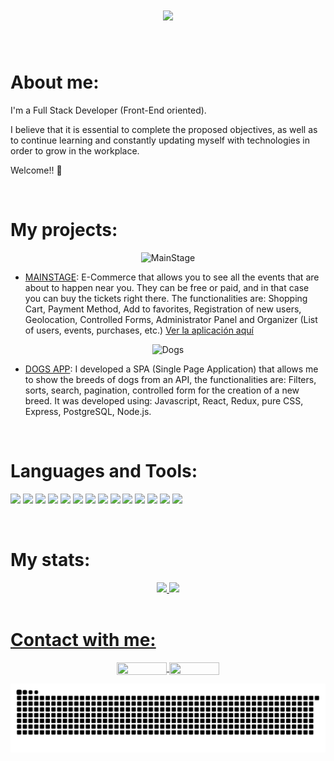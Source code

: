 <h1 align="center">
  <a href="https://git.io/typing-svg">
    <img src="https://readme-typing-svg.herokuapp.com?font=Chakra+Petch&color=%23FFEB95&size=30&center=true&lines=Hello%2C+world+%F0%9F%8C%8E;This+is+Sol...;Nice+to+meet+you+%F0%9F%91%8B+">
  </a>
</h1>

<br>

<h1 align="rigth">About me:</h1>
<p>I'm a Full Stack Developer (Front-End oriented).</p>
<p>I believe that it is essential to complete the proposed objectives, as well as to continue learning and constantly updating myself with technologies in order to grow in the workplace.</p>
<p>Welcome!! 👋</p>

<br>

<h1 align="rigth">My projects:</h1>
<p align="center">
  <img width='50%' src='https://user-images.githubusercontent.com/54045939/184968451-76f65bc9-34ff-4bcd-a58d-0b9d87eabd4d.png' alt="MainStage"/>
</p>

- [MAINSTAGE](https://github.com/Hecatonquir/Final_Project_18-07-2022):
E-Commerce that allows you to see all the events that are about to happen near you. They can be free or paid, and in that case you can buy the tickets right there. The functionalities are: Shopping Cart, Payment Method, Add to favorites, Registration of new users, Geolocation, Controlled Forms, Administrator Panel and Organizer (List of users, events, purchases, etc.)
[Ver la aplicación aquí](https://mainstage.vercel.app/)


<p align="center">
  <img width='50%' src='https://user-images.githubusercontent.com/54045939/184971887-9203576b-5d56-4299-b5c1-011025e51111.png' alt="Dogs"/>
</p>

- [DOGS APP](https://github.com/JhonatanPG02/PI-Dogs):
I developed a SPA (Single Page Application) that allows me to show the breeds of dogs from an API, the functionalities are: Filters, sorts, search, pagination, controlled form for the creation of a new breed.
It was developed using: Javascript, React, Redux, pure CSS, Express, PostgreSQL, Node.js.

<br>

<h1 align="rigth">Languages and Tools:</h1>

<img src = "https://img.shields.io/badge/-HTML5-E34F26?style=flat&logo=html5&logoColor=white"> <img src = "https://img.shields.io/badge/-CSS3-1572B6?style=flat&logo=css3&logoColor=white">
<img src="https://img.shields.io/badge/-Bootstrap-563D7C?style=flat&logo=bootstrap&logoColor=white">
<img src="https://img.shields.io/badge/-Sass-cc6699?style=flat&logo=sass&logoColor=white">
<img src="https://img.shields.io/badge/-JavaScript-f7e018?style=flat&logo=javascript&logoColor=FFFFFF">
<img src="https://img.shields.io/badge/-React-43879a?style=flat&logo=react&logoColor=00c8ff">
<img src="https://img.shields.io/badge/-Redux-764ABC?style=flat&logo=redux&logoColor=white">
<img src="https://img.shields.io/badge/-Express-000000?style=flat&logo=express&logoColor=white">
<img src="https://img.shields.io/badge/-Node.js-3C873A?style=flat&logo=Node.js&logoColor=white">
<img src="https://img.shields.io/badge/-MySQL-4479A1?style=flat&logo=mysql&logoColor=white">
<img src="https://img.shields.io/badge/-PostgreSQL-4169E1?style=flat&logo=postgresql&logoColor=white">
<img src="http://img.shields.io/badge/-Git-F1502F?style=flat&logo=git&logoColor=FFFFFF">
<img src="https://img.shields.io/badge/-Postman-FF6C37?style=flat&logo=postman&logoColor=white">
<img src="https://img.shields.io/badge/-NPM-CB3837?style=flat&logo=npm&logoColor=white">


<!--
<table align="center">
  <tbody  justify="center">
    <tr valign="top">
       <td width="20%" align="center">
    <a href="https://www.w3.org/html/" target="_blank" rel="noreferrer"> 
<img src="https://raw.githubusercontent.com/devicons/devicon/master/icons/html5/html5-original-wordmark.svg" alt="html5" width="50" height="50" align="center" margin-left="10px"/> 
   <p>HTML</p>
      </a></td>

<td width="20%" align="center">
<a href="https://www.w3schools.com/css/" target="_blank" rel="noreferrer"> 
<img src="https://raw.githubusercontent.com/devicons/devicon/master/icons/css3/css3-original-wordmark.svg" alt="css3" width="50" height="50" align="center" margin-left="10px"/> 
   <p>CSS</p>
</a></td>
  
<td width="20%" align="center">
  <a href="https://developer.mozilla.org/en-US/docs/Web/JavaScript" target="_blank" rel="noreferrer"> 
<img src="https://raw.githubusercontent.com/devicons/devicon/master/icons/javascript/javascript-original.svg" alt="javascript" width="50" height="50" align="center" margin-left="10px"/> 
  <p>Javascript</p>
</a></td>
  
<td width="20%" align="center">
  <a href="https://reactjs.org/" target="_blank" rel="noreferrer"> 
<img src="https://upload.wikimedia.org/wikipedia/commons/thumb/4/47/React.svg/1200px-React.svg.png" alt="react" width="50" height="50" align="center" margin-left="10px"/> 
    <p>React</p>
</a></td>
      
<td width="20%" align="center">
  <a href="https://redux.js.org" target="_blank" rel="noreferrer"> 
<img src="https://raw.githubusercontent.com/devicons/devicon/master/icons/redux/redux-original.svg" alt="redux" width="50" height="50" align="center" margin-left="10px"/> 
   <p>Redux</p>
</a></td>
  
 <td width="20%" align="center">
  <a href="https://expressjs.com" target="_blank" rel="noreferrer">
<img src="https://raw.githubusercontent.com/devicons/devicon/master/icons/express/express-original-wordmark.svg" alt="express" width="50" height="50" align="center" margin-left="10px"/>
     <p>Express</p>
</a></td>

<td width="20%" align="center">
<a href="https://nodejs.org" target="_blank" rel="noreferrer"> 
<img src="https://raw.githubusercontent.com/devicons/devicon/master/icons/nodejs/nodejs-original-wordmark.svg" alt="nodejs" width="50" height="50" align="center" margin-left="10px"/>
   <p>NodeJS</p>
</a></td>
  
<td width="20%" align="center"> 
<a href="https://www.mysql.com/" target="_blank" rel="noreferrer"> 
<img src="https://raw.githubusercontent.com/devicons/devicon/master/icons/mysql/mysql-original-wordmark.svg" alt="mysql" width="50" height="50" align="center" margin-left="10px"/>
   <p>Mysql</p>
</a></td>

<td width="20%" align="center">  
<a href="https://www.postgresql.org" target="_blank" rel="noreferrer"> 
<img src="https://raw.githubusercontent.com/devicons/devicon/master/icons/postgresql/postgresql-original-wordmark.svg" alt="postgresql" width="50" height="50" align="center" margin-left="10px"/> 
   <p>PostgreSQL</p>
</a></td>
  
<td width="20%" align="center">
 <a href="https://git-scm.com/" target="_blank" rel="noreferrer">
 <img src="https://www.vectorlogo.zone/logos/git-scm/git-scm-icon.svg" alt="git" width="50" height="50" align="center" margin-left="10px"/>
 <p>Git </p>
</a></td>

 <td width="20%" align="center">
<a href="https://postman.com" target="_blank" rel="noreferrer"> 
<img src="https://www.vectorlogo.zone/logos/getpostman/getpostman-icon.svg" alt="postman" width="50" height="50" align="center" margin-left="10px"/> 
   <p>Postman</p>
</a></td>
      
 <td width="20%" align="center">
<a href="https://getbootstrap.com" target="_blank" rel="noreferrer"> 
<img src="https://raw.githubusercontent.com/devicons/devicon/master/icons/bootstrap/bootstrap-plain-wordmark.svg" alt="bootstrap" width="50" height="50" align="center" margin-left="10px"/> 
   <p>Bootstrap</p>
</a></td>
</tr>
</tbody>
</table>
-->
<br>

<h1 align="rigth">My stats:</h1>
<div align="center">
  <a href="https://github.com/Abisol-2711">
  <img height="180em" src="https://github-readme-stats.vercel.app/api?username=Abisol-2711&show_icons=true&theme=nightowl&include_all_commits=true&count_private=true"/>
  <img height="180em" src="https://github-readme-stats.vercel.app/api/top-langs/?username=Abisol-2711&layout=compact&langs_count=7&theme=nightowl"/>
</div>

<br>

<h1 align="rigth">Contact with me:</h1>

<p align="center">
  <a href="https://www.linkedin.com/in/sol-r%C3%A1zuri-fullstackdeveloper/" target="_blank">
    <img src="https://img.shields.io/badge/LinkedIn-%230077B5.svg?&style=flat-square&logo=linkedin&logoColor=white" height="20px" width="80px" align="center" justify="center">
  </a>

  <a href="https://github.com/Abisol-2711" target="_blank">
    <img src="https://img.shields.io/badge/Github-%230A0A0A.svg?&style=flat-square&logo=Github&logoColor=white" height="20px" width="80px" align="center" justify="center">  
  </a>
</p>


![Snake animation](https://github.com/Abisol-2711/Abisol-2711/blob/output/github-contribution-grid-snake.svg)
